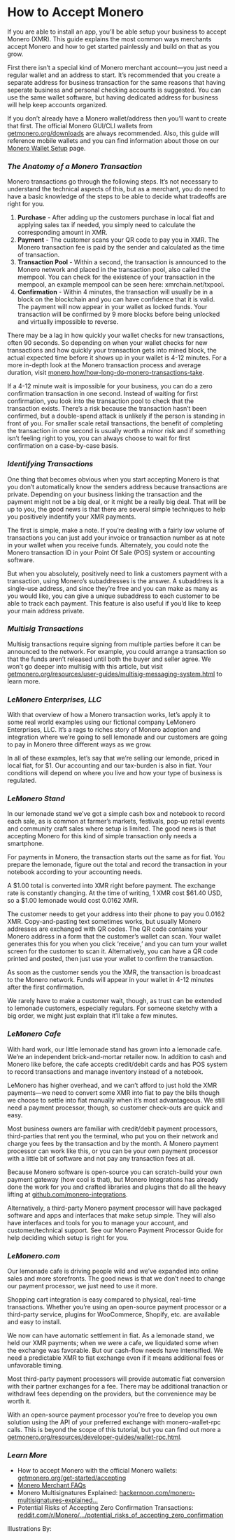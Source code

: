 # How to Accept Monero

If you are able to install an app, you’ll be able setup your business to accept Monero (XMR). This guide explains the most common ways merchants accept Monero and how to get started painlessly and build on that as you grow.

First there isn’t a special kind of Monero merchant account—you just need a regular wallet and an address to start. It’s recommended that you create a separate address for business transaction for the same reasons that having seperate business and personal checking accounts is suggested. You can use the same wallet software, but having dedicated address for business will help keep accounts organized.

If you don’t already have a Monero wallet/address then you’ll want to create that first. The official Monero GUI/CLI wallets from [getmonero.org/downloads](https://www.getmonero.org/downloads/) are always recommended. Also, this guide will reference mobile wallets and you can find information about those on our [Monero Wallet Setup](https://www.monerooutreach.org/stories/monero-wallet-quickstart.html) page.

### _The Anatomy of a Monero Transaction_

Monero transactions go through the following steps. It’s not necessary to understand the technical aspects of this, but as a merchant, you do need to have a basic knowledge of the steps to be able to decide what tradeoffs are right for you.

1. **Purchase** - After adding up the customers purchase in local fiat and applying sales tax if needed, you simply need to calculate the corresponding amount in XMR.
2. **Payment** - The customer scans your QR code to pay you in XMR. The Monero transaction fee is paid by the sender and calculated as the time of transaction.
3. **Transaction Pool** - Within a second, the transaction is announced to the Monero network and placed in the transaction pool, also called the mempool. You can check for the existence of your transaction in the mempool, an example mempool can be seen here: xmrchain.net/txpool.
4. **Confirmation** - Within 4 minutes, the transaction will usually be in a block on the blockchain and you can have confidence that it is valid. The payment will now appear in your wallet as locked funds. Your transaction will be confirmed by 9 more blocks before being unlocked and virtually impossible to reverse.

There may be a lag in how quickly your wallet checks for new transactions, often 90 seconds. So depending on when your wallet checks for new transactions and how quickly your transaction gets into mined block, the actual expected time before it shows up in your wallet is 4-12 minutes. For a more in-depth look at the Monero transaction process and average duration, visit [monero.how/how-long-do-monero-transactions-take](https://www.monero.how/how-long-do-monero-transactions-take).

If a 4-12 minute wait is impossible for your business, you can do a zero confirmation transaction in one second. Instead of waiting for first confirmation, you look into the transaction pool to check that the transaction exists. There’s a risk because the transaction hasn’t been confirmed, but a double-spend attack is unlikely if the person is standing in front of you. For smaller scale retail transactions, the benefit of completing the transaction in one second is usually worth a minor risk and if something isn’t feeling right to you, you can always choose to wait for first confirmation on a case-by-case basis.

### _Identifying Transactions_

One thing that becomes obvious when you start accepting Monero is that you don’t automatically know the senders address because transactions are private. Depending on your business linking the transaction and the payment might not be a big deal, or it might be a really big deal. That will be up to you, the good news is that there are several simple techniques to help you positively indentify your XMR payments.

The first is simple, make a note. If you’re dealing with a fairly low volume of transactions you can just add your invoice or transaction number as at note in your wallet when you receive funds. Alternately, you could note the Monero transaction ID in your Point Of Sale (POS) system or accounting software.

But when you absolutely, positively need to link a customers payment with a transaction, using Monero’s subaddresses is the answer. A subaddress is a single-use address, and since they’re free and you can make as many as you would like, you can give a unique subaddress to each customer to be able to track each payment. This feature is also useful if you’d like to keep your main address private.

### _Multisig Transactions_

Multisig transactions require signing from multiple parties before it can be announced to the network. For example, you could arrange a transaction so that the funds aren’t released until both the buyer and seller agree. We won’t go deeper into multisig with this article, but visit [getmonero.org/resources/user-guides/multisig-messaging-system.html](https://www.getmonero.org/resources/user-guides/multisig-messaging-system.html) to learn more.

### _LeMonero Enterprises, LLC_

With that overview of how a Monero transaction works, let’s apply it to some real world examples using our fictional company LeMonero Enterprises, LLC. It’s a rags to riches story of Monero adoption and integration where we’re going to sell lemonade and our customers are going to pay in Monero three different ways as we grow.

In all of these examples, let’s say that we’re selling our lemonde, priced in local fiat, for $1. Our accounting and our tax-burden is also in fiat. Your conditions will depend on where you live and how your type of business is regulated.

### _LeMonero Stand_

In our lemonade stand we’ve got a simple cash box and notebook to record each sale, as is common at farmer’s markets, festivals, pop-up retail events and community craft sales where setup is limited. The good news is that accepting Monero for this kind of simple transaction only needs a smartphone.

For payments in Monero, the transaction starts out the same as for fiat. You prepare the lemonade, figure out the total and record the transaction in your notebook according to your accounting needs.

A $1.00 total is converted into XMR right before payment. The exchange rate is constantly changing. At the time of writing, 1 XMR cost $61.40 USD, so a $1.00 lemonade would cost 0.0162 XMR.

The customer needs to get your address into their phone to pay you 0.0162 XMR. Copy-and-pasting text sometimes works, but usually Monero addresses are exchanged with QR codes. The QR code contains your Monero address in a form that the customer’s wallet can scan. Your wallet generates this for you when you click ‘receive,’ and you can turn your wallet screen for the customer to scan it. Alternatively, you can have a QR code printed and posted, then just use your wallet to confirm the transaction.

As soon as the customer sends you the XMR, the transaction is broadcast to the Monero network. Funds will appear in your wallet in 4-12 minutes after the first confirmation.

We rarely have to make a customer wait, though, as trust can be extended to lemonade customers, especially regulars. For someone sketchy with a big order, we might just explain that it’ll take a few minutes.

### _LeMonero Cafe_

With hard work, our little lemonade stand has grown into a lemonade cafe. We’re an independent brick-and-mortar retailer now. In addition to cash and Monero like before, the cafe accepts credit/debit cards and has POS system to record transactions and manage inventory instead of a notebook.

LeMonero has higher overhead, and we can’t afford to just hold the XMR payments—we need to convert some XMR into fiat to pay the bills though we choose to settle into fiat manually when it’s most advantageous. We still need a payment processor, though, so customer check-outs are quick and easy.

Most business owners are familiar with credit/debit payment processors, third-parties that rent you the terminal, who put you on their network and charge you fees by the transaction and by the month. A Monero payment processor can work like this, or you can be your own payment processor with a little bit of software and not pay any transaction fees at all.

Because Monero software is open-source you can scratch-build your own payment gateway (how cool is that), but Monero Integrations has already done the work for you and crafted libraries and plugins that do all the heavy lifting at [github.com/monero-integrations](https://github.com/monero-integrations).

Alternatively, a third-party Monero payment processor will have packaged software and apps and interfaces that make setup simple. They will also have interfaces and tools for you to manage your account, and customer/technical support. See our Monero Payment Processor Guide for help deciding which setup is right for you.

### _LeMonero.com_

Our lemonade cafe is driving people wild and we’ve expanded into online sales and more storefronts. The good news is that we don’t need to change our payment processor, we just need to use it more.

Shopping cart integration is easy compared to physical, real-time transactions. Whether you’re using an open-source payment processor or a third-party service, plugins for WooCommerce, Shopify, etc. are available and easy to install.

We now can have automatic settlement in fiat. As a lemonade stand, we held our XMR payments; when we were a cafe, we liquidated some when the exchange was favorable. But our cash-flow needs have intensified. We need a predictable XMR to fiat exchange even if it means additional fees or unfavorable timing.

Most third-party payment processors will provide automatic fiat conversion with their partner exchanges for a fee. There may be additional tranaction or withdrawl fees depending on the providers, but the convenience may be worth it.

With an open-source payment processor you’re free to develop you own solution using the API of your preferred exchange with monero-wallet-rpc calls. This is beyond the scope of this tutorial, but you can find out more a [getmonero.org/resources/developer-guides/wallet-rpc.html](https://www.getmonero.org/resources/developer-guides/wallet-rpc.html).

### _Learn More_

- How to accept Monero with the official Monero wallets: [getmonero.org/get-started/accepting](https://www.getmonero.org/get-started/accepting/)
- [Monero Merchant FAQs](https://www.monerooutreach.org/merchants/monero-merchant-faqs.html)
- Monero Multisignatures Explained: [hackernoon.com/monero-multisignatures-explained...](https://hackernoon.com/monero-multisignatures-explained-46b247b098a7)
- Potential Risks of Accepting Zero Confirmation Transactions: [reddit.com/r/Monero/.../potential_risks_of_accepting_zero_confirmation](https://www.reddit.com/r/Monero/comments/7s937y/potential_risks_of_accepting_zero_confirmation/)

Illustrations By: